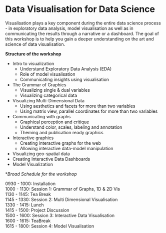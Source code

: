 # Data Visualisation for Data Science

Visualisation plays a key component during the entire data science process - in exploratory data analysis, model visualisation as well as in communicating the results through a narrative or a dashboard. The goal of this workshop is to help you gain a deeper understanding on the art and science of data visualisation.

**Structure of the workshop**

- Intro to visualization
  - Understand Exploratory Data Analysis (EDA)
  - Role of model visualisation 
  - Communicating insights using visualisation
- The Grammar of Graphics
  - Visualizing single & dual variables
  - Visualizing categorical data
- Visualizing Multi-Dimensional Data
  - Using aesthetics and facets for more than two variables
  - Using matrix view, parallel coordinates for more than two variables
- Communicating with graphs
  - Graphical perception and critique
  - Understand color, scales, labeling and annotation
  - Theming and publication ready graphics
- Interactive graphics
  - Creating interactive graphs for the web
  - Allowing interactive data-model manipulation
- Visualizing geo-spatial data
- Creating Interactive Data Dashboards
- Model Visualization

**Broad Schedule for the workshop* 

0930 - 1000: Installation   
1000 - 1130: Session 1: Grammar of Graphs, 1D & 2D Vis  
1130 - 1145: Tea Break  
1145 - 1330: Session 2: Multi Dimensional Visualisation  
1330 - 1415: Lunch  
1415 - 1500: Project Discussion  
1500 - 1600: Session 3: Interactive Data Visualisation  
1600 - 1615: TeaBreak  
1615 - 1800: Session 4: Model Visualisation  
